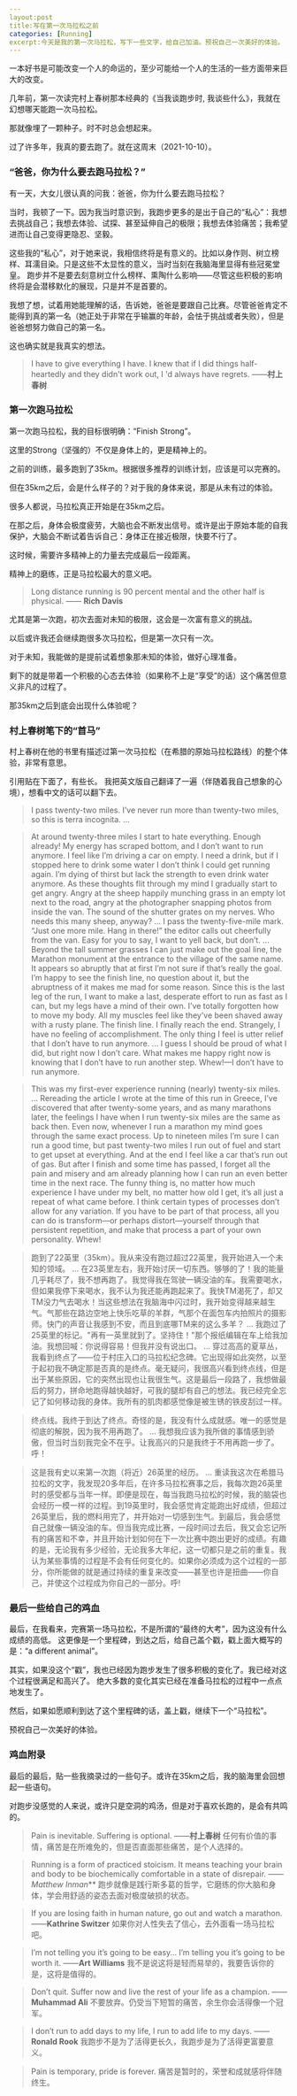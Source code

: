 ```yaml
---
layout:post
title:写在第一次马拉松之前
categories: [Running]
excerpt:今天是我的第一次马拉松，写下一些文字，给自己加油。预祝自己一次美好的体验。
---
```



一本好书是可能改变一个人的命运的，至少可能给一个人的生活的一些方面带来巨大的改变。

几年前，第一次读完村上春树那本经典的《当我谈跑步时, 我谈些什么》，我就在幻想哪天能跑一次马拉松。

那就像埋了一颗种子。时不时总会想起来。

过了许多年，我真的要去跑了。就在这周末（2021-10-10）。


### “爸爸，你为什么要去跑马拉松？”

有一天，大女儿很认真的问我：爸爸，你为什么要去跑马拉松？

当时，我顿了一下。因为我当时意识到，我跑步更多的是出于自己的“私心”：我想去挑战自己；我想去体验、试探、甚至延伸自己的极限；我想去体验痛苦；我希望进而让自己变得更隐忍、坚毅。

这些我的“私心”，对于她来说，我相信终将是有意义的。比如以身作则、树立榜样、耳濡目染。只是这些不太显性的意义，当时当刻在我脑海里显得有些冠冕堂皇。
跑步并不是要去刻意树立什么榜样、熏陶什么影响——尽管这些积极的影响终将是会潜移默化的展现，只是并不是首要的。

我想了想，试着用她能理解的话，告诉她，爸爸是要跟自己比赛。尽管爸爸肯定不能得到真的第一名（她正处于非常在乎输赢的年龄，会怯于挑战或者失败），但是爸爸想努力做自己的第一名。

这也确实就是我真实的想法。

> I have to give everything I have. I knew that if I did things half-heartedly and they didn't work out, I 'd always have regrets.
> ——**村上春树**

### 第一次跑马拉松

第一次跑马拉松，我的目标很明确：“Finish Strong”。

这里的Strong（坚强的）不仅是身体上的，更是精神上的。

之前的训练，最多跑到了35km。根据很多推荐的训练计划，应该是可以完赛的。

但在35km之后，会是什么样子的？对于我的身体来说，那是从未有过的体验。

很多人都说，马拉松真正开始是在35km之后。

在那之后，身体会极度疲劳，大脑也会不断发出信号。或许是出于原始本能的自我保护，大脑会不断试着告诉自己：身体正在接近极限，快要不行了。

这时候，需要许多精神上的力量去完成最后一段距离。

精神上的磨练，正是马拉松最大的意义吧。

>Long distance running is 90 percent mental and the other half is physical.
>—— **Rich Davis**

尤其是第一次跑，初次去面对未知的极限，这会是一次富有意义的挑战。

以后或许我还会继续跑很多次马拉松，但是第一次只有一次。

对于未知，我能做的是提前试着想象那未知的体验，做好心理准备。

剩下的就是带着一个积极的心态去体验（如果称不上是“享受”的话）这个痛苦但意义非凡的过程了。

那35km之后到底会出现什么体验呢？

### 村上春树笔下的“首马”

村上春树在他的书里有描述过第一次马拉松（在希腊的原始马拉松路线）的整个体验，非常有意思。

引用贴在下面了，有些长。
我把英文版自己翻译了一遍（伴随着我自己想象的心境），想看中文的话可以翻下去。


> I pass twenty-two miles. I’ve never run more than twenty-two miles, so this is terra incognita. 
> ...
 
> At around twenty-three miles I start to hate everything. Enough already! My energy has scraped bottom, and I don’t want to run anymore. I feel like I’m driving a car on empty. I need a drink, but if I stopped here to drink some water I don’t think I could get running again. I’m dying of thirst but lack the strength to even drink water anymore. As these thoughts flit through my mind I gradually start to get angry. Angry at the sheep happily munching grass in an empty lot next to the road, angry at the photographer snapping photos from inside the van. The sound of the shutter grates on my nerves. Who needs this many sheep, anyway? 
> ...
> I pass the twenty-five-mile mark. “Just one more mile. Hang in there!” the editor calls out cheerfully from the van. Easy for you to say, I want to yell back, but don’t. 
> ...
> Beyond the tall summer grasses I can just make out the goal line, the Marathon monument at the entrance to the village of the same name. It appears so abruptly that at first I’m not sure if that’s really the goal. I’m happy to see the finish line, no question about it, but the abruptness of it makes me mad for some reason. Since this is the last leg of the run, I want to make a last, desperate effort to run as fast as I can, but my legs have a mind of their own. I’ve totally forgotten how to move my body. All my muscles feel like they’ve been shaved away with a rusty plane. 
> The finish line. I finally reach the end. Strangely, I have no feeling of accomplishment. The only thing I feel is utter relief that I don’t have to run anymore. 
> ...
> I guess I should be proud of what I did, but right now I don’t care. What makes me happy right now is knowing that I don’t have to run another step. Whew!—I don’t have to run anymore.

> This was my first-ever experience running (nearly) twenty-six miles. 
> ...
> Rereading the article I wrote at the time of this run in Greece, I’ve discovered that after twenty-some years, and as many marathons later, the feelings I have when I run twenty-six miles are the same as back then. Even now, whenever I run a marathon my mind goes through the same exact process. Up to nineteen miles I’m sure I can run a good time, but past twenty-two miles I run out of fuel and start to get upset at everything. And at the end I feel like a car that’s run out of gas. But after I finish and some time has passed, I forget all the pain and misery and am already planning how I can run an even better time in the next race. The funny thing is, no matter how much experience I have under my belt, no matter how old I get, it’s all just a repeat of what came before. I think certain types of processes don’t allow for any variation. If you have to be part of that process, all you can do is transform—or perhaps distort—yourself through that persistent repetition, and make that process a part of your own personality. Whew!


> 跑到了22英里（35km）。我从来没有跑过超过22英里，我开始进入一个未知的领域。
> ...
> 在23英里左右，我开始讨厌一切东西。够够的了！我的能量几乎耗尽了，我不想再跑了。我觉得我在驾驶一辆没油的车。我需要喝水，但如果我停下来喝水，我不认为我还能再跑起来了。我快TM渴死了，却又TM没力气去喝水！当这些想法在我脑海中闪过时，我开始变得越来越生气。气那些在路边空地上快乐吃草的羊群，气那个在面包车内拍照片的摄影师。快门的声音让我感到不安，而且到底哪TM来的这么多羊？
> ...
> 我跑过了25英里的标记。"再有一英里就到了。坚持住！"那个报纸编辑在车上给我加油。我想回喊：你说得容易！但我并没有说出口。
> ...
> 穿过高高的夏草丛，我看到终点了——位于村庄入口的马拉松纪念碑。它出现得如此突然，以至于起初我不确定那是否真的是终点。毫无疑问，我很高兴看到终点线，但是出于某些原因，它的突然出现也让我很生气。这是最后一段路了，我想做最后的努力，拼命地跑得越快越好，可我的腿却有自己的想法。我已经完全忘记了如何移动我的身体。我所有的肌肉都感觉像是被生锈的铁皮刮过一样。

> 终点线。我终于到达了终点。奇怪的是，我没有什么成就感。唯一的感觉是彻底的解脱，因为我不用再跑了。
> ...
> 我想我应该为我所做的事情感到骄傲，但当时当刻我完全不在乎。让我高兴的只是我终于不用再跑一步了。呼！

> 这是我有史以来第一次跑（将近）26英里的经历。
> ...
> 重读我这次在希腊马拉松的文字，我发现20多年后，在许多马拉松赛事之后，我每次跑26英里时的感受都与当年一样。即便是现在，每当我跑马拉松的时候，我的脑袋也会经历一模一样的过程。到19英里时，我会感觉肯定能跑出好成绩，但超过26英里后，我的燃料用完了，并开始对一切感到生气。到最后，我会感觉自己就像一辆没油的车。但当我完成比赛，一段时间过去后，我又会忘记所有的痛苦和不幸，并且开始计划如何在下一次比赛中跑出更好的成绩。有趣的是，无论我有多少经验，无论我多大年纪，这一切都只是之前的重复。我认为某些事情的过程是不会有任何变化的。如果你必须成为这个过程的一部分，你所能做的就是通过持续的重复来改变——甚至也许是扭曲——你自己，并使这个过程成为你自己的一部分。呼!


### 最后一些给自己的鸡血

最后，在我看来，完赛第一场马拉松，不是所谓的“最终的大考”，因为这没有什么成绩的高低。
这更像是一个里程碑，到达之后，给自己盖个戳，戳上面大概写的是：“a different animal”。

其实，如果没这个“戳”，我也已经因为跑步发生了很多积极的变化了。我已经对这个过程很满足和高兴了。
绝大多数的变化其实已经在准备马拉松的过程中一点点地发生了。

然后，如果如愿顺利到达了这个里程碑的话，盖上戳，继续下一个“马拉松”。


预祝自己一次美好的体验。


### 鸡血附录

最后的最后，贴一些我摘录过的一些句子。或许在35km之后，我的脑海里会回想起一些语句。

对跑步没感觉的人来说，或许只是空洞的鸡汤，但是对于喜欢长跑的，是会有共鸣的。


> Pain is inevitable. Suffering is optional.
> ——**村上春树**
> 任何有价值的事情，痛苦是在所难免的，但是否直面那些痛苦，是个人选择的。

> Running is a form of practiced stoicism. It means teaching your brain and body to be biochemically comfortable in a state of disrepair.
> ——*Matthew Inman***
> 跑步就像是践行斯多葛的哲学，它磨练的你大脑和身体，学会用舒适的姿态去面对极度破损的状态。

> If you are losing faith in human nature, go out and watch a marathon.
> ——**Kathrine Switzer**
> 如果你对人性失去了信心，去外面看一场马拉松吧。

> I’m not telling you it’s going to be easy… I’m telling you it’s going to be worth it.
> ——**Art Williams**
> 我不是说这将是轻而易举的，我要告诉你的是，这将是值得的。

> Don’t quit. Suffer now and live the rest of your life as a champion.
> ——**Muhammad Ali**
>  不要放弃。仍受当下短暂的痛苦，余生你会活得像一个冠军。

> I don’t run to add days to my life, I run to add life to my days.
> ——**Ronald Rook**
>  我跑步不是为了活得更长久，我跑步是为了活得更富要意义。

> Pain is temporary, pride is forever.
> 痛苦是暂时的，荣誉和成就感将伴随终生。
